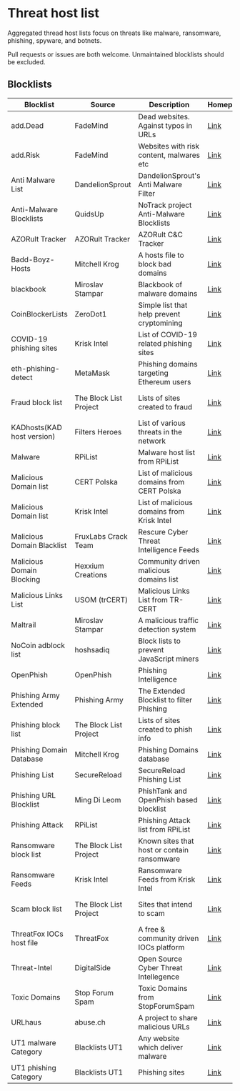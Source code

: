 # Threat host list

Aggregated thread host lists focus on threats like malware, ransomware, phishing, spyware, and botnets.

Pull requests or issues are both welcome. Unmaintained blocklists should be excluded.

## Blocklists

| Blocklist                  | Source                 | Description                                 | Homepage                            | License                         | Raw                                    |
| -------------------------- | ---------------------- | ------------------------------------------- | ----------------------------------- | ------------------------------- | -------------------------------------- |
| add.Dead                   | FadeMind               | Dead websites. Against typos in URLs        | [Link][hosts.extras]                | GPLv3+                          | [Raw][hosts.extras.add.Dead.raw]       |
| add.Risk                   | FadeMind               | Websites with risk content, malwares etc    | [Link][hosts.extras]                | GPLv3+                          | [Raw][hosts.extras.add.Risk.raw]       |
| Anti Malware List          | DandelionSprout        | DandelionSprout's Anti Malware Filter       | [Link][Anti Malware List]           | Dandelicence v1.4               | [Raw][Anti Malware List.raw]           |
| Anti-Malware Blocklists    | QuidsUp                | NoTrack project Anti-Malware Blocklists     | [Link][NoTrack project]             | GPLv3                           | [Raw][Anti-Malware Blocklists.raw]     |
| AZORult Tracker            | AZORult Tracker        | AZORult C&C Tracker                         | [Link][AZORult Tracker]             | CC0                             | [Raw][AZORult Tracker.raw]             |
| Badd-Boyz-Hosts            | Mitchell Krog          | A hosts file to block bad domains           | [Link][Badd-Boyz-Hosts]             | MIT                             | [Raw][Badd-Boyz-Hosts.raw]             |
| blackbook                  | Miroslav Stampar       | Blackbook of malware domains                | [Link][blackbook]                   | Public Domain                   | [Raw][blackbook.raw]                   |
| CoinBlockerLists           | ZeroDot1               | Simple list that help prevent cryptomining  | [Link][CoinBlockerLists]            | AGPLv3                          | [Raw][CoinBlockerLists.raw]            |
| COVID-19 phishing sites    | Krisk Intel            | List of COVID-19 related phishing sites     | [Link][Krisk Intel]                 | CC BY 4.0                       | [Raw][Covid-19 phishing sites.raw]     |
| eth-phishing-detect        | MetaMask               | Phishing domains targeting Ethereum users   | [Link][eth-phishing-detect]         | DON'T BE A DICK PUBLIC LICENSE  | [Raw][eth-phishing-detect.raw]         |
| Fraud block list           | The Block List Project | Lists of sites created to fraud             | [Link][The Block List Project]      | The Unlicense license           | [Raw][blocklistproject.fraud.raw]      |
| KADhosts(KAD host version) | Filters Heroes         | List of various threats in the network      | [Link][KADhosts]                    | CC BY-SA 4.0                    | [Raw][KADhosts.raw]                    |
| Malware                    | RPiList                | Malware host list from RPiList              | [Link][RPiList]                     | CC BY-NC 4.0                    | [Raw][RPiList.malware.raw]             |
| Malicious Domain list      | CERT Polska            | List of malicious domains from CERT Polska  | [Link][CERT Polska]                 |                                 | [Raw][MaliciousDomain.Polska.raw]      |
| Malicious Domain list      | Krisk Intel            | List of malicious domains from Krisk Intel  | [Link][Krisk Intel]                 | CC BY 4.0                       | [Raw][MaliciousDomain.Krisk.raw]       |
| Malicious Domain Blacklist | FruxLabs Crack Team    | Rescure Cyber Threat Intelligence Feeds     | [Link][Malicious Domain Blacklist]  | Public Domain                   | [Raw][Malicious Domain Blacklist.raw]  |
| Malicious Domain Blocking  | Hexxium Creations      | Community driven malicious domains list     | [Link][Malicious Domain Blocking]   |                                 | [Raw][Malicious Domain Blocking.raw]   |
| Malicious Links List       | USOM (trCERT)          | Malicious Links List from TR-CERT           | [Link][Malicious Links List-trCERT] |                                 | [Raw][Malicious Links List-trCERT.raw] |
| Maltrail                   | Miroslav Stampar       | A malicious traffic detection system        | [Link][Maltrail]                    | MIT                             | [Raw][Maltrail.raw]                    |
| NoCoin adblock list        | hoshsadiq              | Block lists to prevent JavaScript miners    | [Link][NoCoin adblock list]         | MIT                             | [Raw][NoCoin adblock list.raw]         |
| OpenPhish                  | OpenPhish              | Phishing Intelligence                       | [Link][OpenPhish]                   | All rights reserved             | [Raw][OpenPhish.raw]                   |
| Phishing Army Extended     | Phishing Army          | The Extended Blocklist to filter Phishing   | [Link][Phishing Army Extended]      | CC BY-NC 4.0                    | [Raw][Phishing Army Extended.raw]      |
| Phishing block list        | The Block List Project | Lists of sites created to phish info        | [Link][The Block List Project]      | The Unlicense license           | [Raw][blocklistproject.phishing.raw]   |
| Phishing Domain Database   | Mitchell Krog          | Phishing Domains database                   | [Link][Phishing Domain Database]    | MIT                             | [Raw][Phishing Domain Database.raw]    |
| Phishing List              | SecureReload           | SecureReload Phishing List                  | [Link][SecureReload Phishing List]  |                                 | [Raw][SecureReload Phishing List.raw]  |
| Phishing URL Blocklist     | Ming Di Leom           | PhishTank and OpenPhish based blocklist     | [Link][Phishing URL Blocklist]      | CC BY-SA 4.0                    | [Raw][Phishing URL Blocklist.raw]      |
| Phishing Attack            | RPiList                | Phishing Attack list from RPiList           | [Link][RPiList]                     | CC BY-NC 4.0                    | [Raw][RPiList.Phishing Attack.raw]     |
| Ransomware block list      | The Block List Project | Known sites that host or contain ransomware | [Link][The Block List Project]      | The Unlicense license           | [Raw][blocklistproject.ransomware.raw] |
| Ransomware Feeds           | Krisk Intel            | Ransomware Feeds from Krisk Intel           | [Link][Krisk Intel]                 | CC BY 4.0                       | [Raw][Ransomware Feeds.Krisk.raw]      |
| Scam block list            | The Block List Project | Sites that intend to scam                   | [Link][The Block List Project]      | The Unlicense license           | [Raw][blocklistproject.scam.raw]       |
| ThreatFox IOCs host file   | ThreatFox              | A free & community driven IOCs platform     | [Link][ThreatFox]                   | CC0                             | [Raw][ThreatFox.raw]                   |
| Threat-Intel               | DigitalSide            | Open Source Cyber Threat Intellegence       | [Link][Threat-Intel]                | MIT                             | [Raw][Threat-Intel.raw]                |
| Toxic Domains              | Stop Forum Spam        | Toxic Domains from StopForumSpam            | [Link][StopForumSpam]               | [Custom][StopForumSpam.license] | [Raw][Toxic Domains.raw]               |
| URLhaus                    | abuse.ch               | A project to share malicious URLs           | [Link][URLhaus]                     | CC0                             | [Raw][URLhaus.raw]                     |
| UT1 malware Category       | Blacklists UT1         | Any website which deliver malware           | [Link][Blacklists UT1]              | CC BY-SA 4.0                    | [Raw][UT1.malware.raw]                 |
| UT1 phishing Category      | Blacklists UT1         | Phishing sites                              | [Link][Blacklists UT1]              | CC BY-SA 4.0                    | [Raw][UT1.phishing.raw]                |

[Anti Malware List]: https://github.com/DandelionSprout/adfilt
[Anti Malware List.raw]: https://github.com/DandelionSprout/adfilt/raw/master/Alternate%20versions%20Anti-Malware%20List/AntiMalwareHosts.txt

[NoTrack project]: https://gitlab.com/quidsup/notrack-blocklists
[Anti-Malware Blocklists.raw]: https://gitlab.com/quidsup/notrack-blocklists/raw/master/notrack-malware.txt

[AZORult Tracker]: https://azorult-tracker.net/
[AZORult Tracker.raw]: https://azorult-tracker.net/api/list/domain?format=plain

[Badd-Boyz-Hosts]: https://github.com/mitchellkrogza/Badd-Boyz-Hosts/
[Badd-Boyz-Hosts.raw]: https://raw.githubusercontent.com/mitchellkrogza/Badd-Boyz-Hosts/master/hosts

[blackbook]: https://github.com/stamparm/blackbook
[blackbook.raw]: https://raw.githubusercontent.com/stamparm/blackbook/master/blackbook.txt

[Blacklists UT1]: https://dsi.ut-capitole.fr/blacklists/index_en.php
[UT1.malware.raw]: https://dsi.ut-capitole.fr/blacklists/download/malware.tar.gz
[UT1.phishing.raw]: https://dsi.ut-capitole.fr/blacklists/download/phishing.tar.gz

[CoinBlockerLists]: https://gitlab.com/ZeroDot1/CoinBlockerLists/
[CoinBlockerLists.raw]: https://gitlab.com/ZeroDot1/CoinBlockerLists/-/raw/master/hosts

[eth-phishing-detect]: https://github.com/MetaMask/eth-phishing-detect/
[eth-phishing-detect.raw]: https://raw.githubusercontent.com/MetaMask/eth-phishing-detect/master/src/hosts.txt

[hosts.extras]: https://github.com/FadeMind/hosts.extras/
[hosts.extras.add.Dead.raw]: https://raw.githubusercontent.com/FadeMind/hosts.extras/master/add.Dead/hosts
[hosts.extras.add.Risk.raw]: https://raw.githubusercontent.com/FadeMind/hosts.extras/master/add.Risk/hosts

[KADhosts]: https://github.com/FiltersHeroes/KADhosts
[KADhosts.raw]: https://raw.githubusercontent.com/FiltersHeroes/KADhosts/master/KADhosts.txt

[Krisk Intel]: https://kriskintel.com/
[Covid-19 phishing sites.raw]: https://kriskintel.com/feeds/ktip_covid_domains.txt
[MaliciousDomain.Krisk.raw]: https://kriskintel.com/feeds/ktip_malicious_domains.txt
[Ransomware Feeds.Krisk.raw]: https://kriskintel.com/feeds/ktip_ransomware_feeds.txt

[CERT Polska]: https://cert.pl/en/posts/2020/03/malicious_domains/
[MaliciousDomain.Polska.raw]: https://hole.cert.pl/domains/domains.txt

[Malicious Domain Blacklist]: https://rescure.me/feeds.html
[Malicious Domain Blacklist.raw]: https://rescure.me/rescure_domain_blacklist.txt

[Malicious Domain Blocking]: https://github.com/HexxiumCreations/threat-list
[Malicious Domain Blocking.raw]: https://raw.githubusercontent.com/HexxiumCreations/threat-list/gh-pages/hosts.txt

[Malicious Links List-trCERT]: https://www.usom.gov.tr/adres
[Malicious Links List-trCERT.raw]: https://www.usom.gov.tr/url-list.txt

[Maltrail]: https://github.com/stamparm/maltrail/
[Maltrail.raw]: https://raw.githubusercontent.com/stamparm/aux/master/maltrail-malware-domains.txt

[NoCoin adblock list]: https://github.com/hoshsadiq/adblock-nocoin-list
[NoCoin adblock list.raw]: https://raw.githubusercontent.com/hoshsadiq/adblock-nocoin-list/master/hosts.txt

[OpenPhish]: https://openphish.com/
[OpenPhish.raw]: https://openphish.com/feed.txt

[Phishing Army Extended]: https://www.phishing.army/
[Phishing Army Extended.raw]: https://phishing.army/download/phishing_army_blocklist_extended.txt

[Phishing Domain Database]: https://github.com/mitchellkrogza/Phishing.Database
[Phishing Domain Database.raw]: https://raw.githubusercontent.com/mitchellkrogza/Phishing.Database/master/phishing-domains-ACTIVE.txt

[SecureReload Phishing List]: https://securereload.tech/
[SecureReload Phishing List.raw]: https://securereload.tech/Phishing/Lists/Latest/

[Phishing URL Blocklist]: https://gitlab.com/malware-filter/phishing-filter
[Phishing URL Blocklist.raw]: https://malware-filter.gitlab.io/malware-filter/phishing-filter-hosts.txt

[RPiList]: https://github.com/RPiList/specials/
[RPiList.malware.raw]: https://raw.githubusercontent.com/RPiList/specials/master/Blocklisten/malware
[RPiList.Phishing Attack.raw]: https://raw.githubusercontent.com/RPiList/specials/master/Blocklisten/Phishing-Angriffe

[ThreatFox]: https://threatfox.abuse.ch/
[ThreatFox.raw]: https://threatfox.abuse.ch/downloads/hostfile

[Threat-Intel]: https://github.com/davidonzo/Threat-Intel/
[Threat-Intel.raw]: https://osint.digitalside.it/Threat-Intel/lists/latestdomains.txt

[StopForumSpam]: https://www.stopforumspam.com/
[StopForumSpam.license]: https://www.stopforumspam.com/license
[Toxic Domains.raw]: https://www.stopforumspam.com/downloads/toxic_domains_whole.txt

[URLhaus]: https://urlhaus.abuse.ch/
[URLhaus.raw]: https://urlhaus.abuse.ch/downloads/hostfile/

[The Block List Project]: https://github.com/blocklistproject/Lists/
[blocklistproject.fraud.raw]: https://blocklistproject.github.io/Lists/alt-version/fraud-nl.txt
[blocklistproject.phishing.raw]: https://blocklistproject.github.io/Lists/alt-version/phishing-nl.txt
[blocklistproject.ransomware.raw]: https://blocklistproject.github.io/Lists/alt-version/ransomware-nl.txt
[blocklistproject.scam.raw]: https://blocklistproject.github.io/Lists/alt-version/scam-nl.txt
